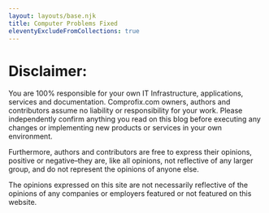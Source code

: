 ```yaml
---
layout: layouts/base.njk
title: Computer Problems Fixed
eleventyExcludeFromCollections: true
---
```


# Disclaimer:

You are 100% responsible for your own IT Infrastructure, applications, services and documentation. Comprofix.com owners, authors and contributors assume no liability or responsibility for your work. Please independently confirm anything you read on this blog before executing any changes or implementing new products or services in your own environment.

Furthermore, authors and contributors are free to express their opinions, positive or negative–they are, like all opinions, not reflective of any larger group, and do not represent the opinions of anyone else.

The opinions expressed on this site are not necessarily reflective of the opinions of any companies or employers featured or not featured on this website.